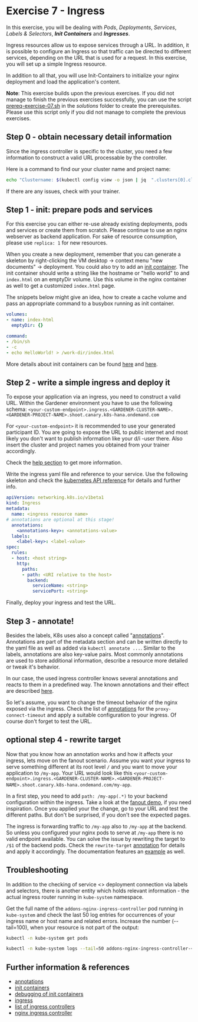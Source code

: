 # Exercise 7 - Ingress

In this exercise, you will be dealing with _Pods_, _Deployments_, _Services_, _Labels & Selectors_, **_Init Containers_** and **_Ingresses_**.

Ingress resources allow us to expose services through a URL. In addition, it is possible to configure an Ingress so that traffic can be directed to different services, depending on the URL that is used for a request. In this exercise, you will set up a simple Ingress resource.

In addition to all that, you will use Init-Containers to initialize your nginx deployment and load the application's content.

**Note**: This exercise builds upon the previous exercises. If you did not manage to finish the previous exercises successfully, you can use the script [prereq-exercise-07.sh](solutions/prereq-exercise-07.sh) in the *solutions* folder to create the prerequisites. Please use this script only if you did not manage to complete the previous exercises.

## Step 0 - obtain necessary detail information
Since the ingress controller is specific to the cluster, you need a few information to construct a valid URL processable by the controller.

Here is a command to find our your cluster name and project name:
```bash
echo "Clustername: $(kubectl config view -o json | jq  ".clusters[0].cluster.server" | cut -d. -f2)"; echo "Projectname: $(kubectl config view -o json | jq  ".clusters[0].cluster.server" | cut -d. -f3)"
```
If there are any issues, check with your trainer.

## Step 1 - init: prepare pods and services
For this exercise you can either re-use already existing deployments, pods and services or create them from scratch. Please continue to use an nginx webserver as backend application. For sake of resource consumption, please use `replica: 1` for new resources.

When you create a new deployment, remember that you can generate a skeleton by right-clicking the VM desktop -> context menu "new documents" -> deployment. You could also try to add an [init container](https://kubernetes.io/docs/concepts/workloads/pods/init-containers/). The init container should write a string like the hostname or "hello world" to and `index.html` on an emptyDir volume. Use this volume in the nginx container as well to get a customized `index.html` page.

The snippets below might give an idea, how to create a cache volume and pass an appropriate command to a busybox running as init container.

```yaml
volumes:
- name: index-html
  emptyDir: {}
```

```yaml
command:
- /bin/sh
- -c
- echo HelloWorld! > /work-dir/index.html
```

More details about init containers can be found [here](https://kubernetes.io/docs/tasks/configure-pod-container/configure-pod-initialization/) and [here](https://kubernetes.io/docs/concepts/workloads/pods/init-containers/).

## Step 2 - write a simple ingress and deploy it
To expose your application via an ingress, you need to construct a valid URL. Within the Gardener environment you have to use the following schema: `<your-custom-endpoint>.ingress.<GARDENER-CLUSTER-NAME>.<GARDENER-PROJECT-NAME>.shoot.canary.k8s-hana.ondemand.com`

For `<your-custom-endpoint>` it is recommended to use your generated participant ID. You are going to expose the URL to public internet and most likely you don't want to publish information like your d/i -user there. Also insert the cluster and project names you obtained from your trainer accordingly.

Check the [help section](https://github.wdf.sap.corp/pages/kubernetes/gardener/doc/2017/01/16/howto-service-access.html) to get more information.

Write the ingress yaml file and reference to your service. Use the following skeleton and check the [kubernetes API reference](https://kubernetes.io/docs/reference/) for details and further info. 

```yaml
apiVersion: networking.k8s.io/v1beta1
kind: Ingress
metadata:
  name: <ingress resource name>
# annotations are optional at this stage! 
  annotations:
    <annotations-key>: <annotations-value>
  labels:
    <label-key>: <label-value>
spec:
  rules:
  - host: <host string>
    http:
      paths:
      - path: <URI relative to the host>
        backend:
          serviceName: <string>
          servicePort: <string>
```

Finally, deploy your ingress and test the URL.

## Step 3 - annotate!
Besides the labels, K8s uses also a concept called "[annotations](https://kubernetes.io/docs/concepts/overview/working-with-objects/annotations/)". Annotations are part of the metadata section and can be written directly to the yaml file as well as added via `kubectl annotate ...`. Similar to the labels, annotations are also key-value pairs.
Most commonly annotations are used to store additional information, describe a resource more detailed or tweak it's behavior.

In our case, the used ingress controller knows several annotations and reacts to them in a predefined way. The known annotations and their effect are described [here]( https://kubernetes.github.io/ingress-nginx/user-guide/nginx-configuration/annotations/).

So let's assume, you want to change the timeout behavior of the nginx exposed via the ingress. Check the list of [annotations](https://kubernetes.github.io/ingress-nginx/user-guide/nginx-configuration/annotations/) for the `proxy-connect-timeout` and apply a suitable configuration to your ingress. Of course don't forget to test the URL.

## optional step 4 - rewrite target
Now that you know how an annotation works and how it affects your ingress, lets move on the fanout scenario. Assume you want your ingress to serve something different at its root level `/` and you want to move your application to `/my-app`. Your URL would look like this `<your-custom-endpoint>.ingress.<GARDENER-CLUSTER-NAME>.<GARDENER-PROJECT-NAME>.shoot.canary.k8s-hana.ondemand.com/my-app`.

In a first step, you need to add `path: /my-app(.*)` to your backend configuration within the ingress. Take a look at the [fanout demo](./demo/09b_fanout_and_virtual_host_ingress.yaml), if you need inspiration. Once you applied your the change, go to your URL and test the different paths. But don't be surprised, if you don't see the expected pages.

The ingress is forwarding traffic to `/my-app` also to `/my-app` at the backend. So unless you configured your nginx pods to serve at `/my-app` there is no valid endpoint available. You can solve the issue by rewriting the target to `/$1` of the backend pods. Check the `rewrite-target` [annotation](https://kubernetes.github.io/ingress-nginx/user-guide/nginx-configuration/annotations/#rewrite) for details and apply it accordingly. The documentation features an [example](https://kubernetes.github.io/ingress-nginx/examples/rewrite/) as well.


## Troubleshooting
In addition to the checking of service <> deployment connection via labels and selectors, there is another entity which holds relevant information - the actual ingress router running in `kube-system` namespace.

Get the full name of the `addons-nginx-ingress-controller` pod running in `kube-system` and check the last 50 log entries for occurrences of your ingress name or host name and related errors. Increase the number (--tail=100), when your resource is not part of the output:

```bash
kubectl -n kube-system get pods

kubectl -n kube-system logs --tail=50 addons-nginx-ingress-controller-<some ID>
```

## Further information & references
- [annotations](https://kubernetes.io/docs/concepts/overview/working-with-objects/annotations/)
- [init containers](https://kubernetes.io/docs/concepts/workloads/pods/init-containers/)
- [debugging of init containers](https://kubernetes.io/docs/tasks/debug-application-cluster/debug-init-containers/)
- [ingress](https://kubernetes.io/docs/concepts/services-networking/ingress/)
- [list of ingress controllers](https://kubernetes.io/docs/concepts/services-networking/ingress-controllers/)
- [nginx ingress controller](https://www.nginx.com/products/nginx/kubernetes-ingress-controller)